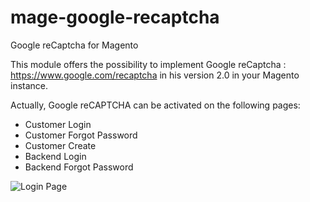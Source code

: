 # mage-google-recaptcha
Google reCaptcha for Magento

This module offers the possibility to implement Google reCaptcha : https://www.google.com/recaptcha in his version 2.0 in your Magento instance.

Actually, Google reCAPTCHA can be activated on the following pages:

- Customer Login
- Customer Forgot Password
- Customer Create
- Backend Login
- Backend Forgot Password

![Login Page](/../screenshots/preview_customer.jpg?raw=true "Login Page with Google reCAPTCHA")
